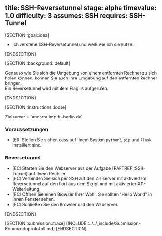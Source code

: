 title: SSH-Reversetunnel
stage: alpha
timevalue: 1.0
difficulty: 3
assumes: SSH
requires: SSH-Tunnel
---
[SECTION::goal::idea]

 - Ich verstehe SSH-Reversetunnel und weiß wie ich sie nutze.

[ENDSECTION]

[SECTION::background::default]

Genauso wie Sie sich die Umgebung von einem entfernten Rechner zu sich holen können, können Sie auch Ihre Umgebung auf den entfernten Rechner bringen.  
Ein Reversetunnel wird mit dem Flag `-R` aufgerufen.

[ENDSECTION]

[SECTION::instructions::loose]

<replacement id='targetserver'>
Zielserver = `andorra.imp.fu-berlin.de`
</replacement>

### Voraussetzungen

- [ER] Stellen Sie sicher, dass auf Ihrem System `python3`, `pip` und `Flask` installiert sind.

### Reversetunnel

- [EC] Starten Sie den Webserver aus der Aufgabe [PARTREF::SSH-Tunnel] auf Ihrem Rechner.
- [EC] Verbinden Sie sich per SSH auf den Zielserver mit aktiviertem Reversetunnel auf den Port aus dem Skript und mit aktivierter X11-Weiterleitung.
- [EC] Öffnen Sie einen Browser Ihrer Wahl. Sie sollten "Hello World" in Ihrem Fenster sehen.
- [EC] Schließen Sie den Browser und den Webserver.

[ENDSECTION]

[SECTION::submission::trace]
[INCLUDE::../../_include/Submission-Kommandoprotokoll.md]
[ENDSECTION]
